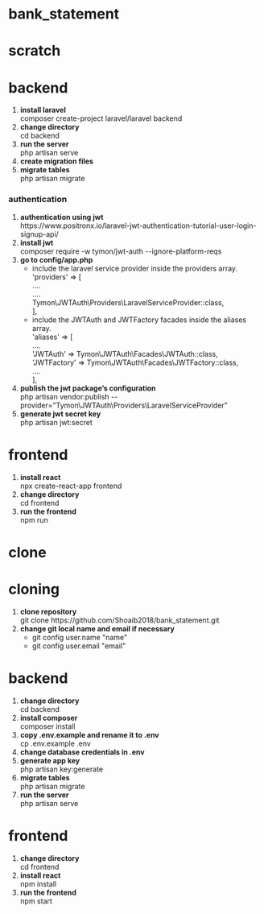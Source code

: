 # bank_statement
<h1>scratch</h1>
<h1>backend</h1>
<ol type="1">
    <li><strong>install laravel</strong><br>composer create-project laravel/laravel backend</li>
    <li><strong>change directory</strong><br>cd backend</li>
    <li><strong>run the server</strong><br>php artisan serve</li>
    <li><strong>create migration files</strong></li>
    <li><strong>migrate tables</strong><br>php artisan migrate</li>
</ol>
<h3>authentication</h3>
<ol type="1">
    <li><strong>authentication using jwt</strong><br>
        https://www.positronx.io/laravel-jwt-authentication-tutorial-user-login-signup-api/
    </li>
    <li><strong>install jwt</strong><br>composer require -w tymon/jwt-auth --ignore-platform-reqs</li>
    <li><strong>go to config/app.php</strong><br>
    <ul>
        <li>include the laravel service provider inside the providers array.<br>
            'providers' => [<br>
                ....<br>
                ....<br>
                Tymon\JWTAuth\Providers\LaravelServiceProvider::class,<br>
            ],<br>
        </li>
        <li>include the JWTAuth and JWTFactory facades inside the aliases array.<br>
            'aliases' => [<br>
                ....<br>
                'JWTAuth' => Tymon\JWTAuth\Facades\JWTAuth::class,<br>
                'JWTFactory' => Tymon\JWTAuth\Facades\JWTFactory::class,<br>
                ....<br>
            ],
        </li>
    </ul>
    <li><strong>publish the jwt package’s configuration</strong><br>
        php artisan vendor:publish --provider="Tymon\JWTAuth\Providers\LaravelServiceProvider"</li>
    <li><strong>generate jwt secret key</strong><br>php artisan jwt:secret</li>
</li>
</ol>

<h1>frontend</h1>
<ol type="1">
    <li><strong>install react</strong><br>npx create-react-app frontend</li>
    <li><strong>change directory</strong><br>cd frontend</li>
    <li><strong>run the frontend</strong><br>npm run</li>
</ol>

<h1>clone</h1>
<h1>cloning</h1>
<ol type="1">
    <li><strong>clone repository</strong><br>git clone https://github.com/Shoaib2018/bank_statement.git</li>
    <li><strong>change git local name and email if necessary</strong><br>
        <ul>
            <li>git config user.name "name"</li>
            <li>git config user.email "email"</li>
        </ul>
    </li>
</ol>

<h1>backend</h1>
<ol type="1">
    <li><strong>change directory</strong><br>cd backend</li>
    <li><strong>install composer</strong><br>composer install</li>
    <li><strong>copy .env.example and rename it to .env</strong><br>cp .env.example .env</li>
    <li><strong>change database credentials in .env</strong></li>
    <li><strong>generate app key</strong><br>php artisan key:generate</li>
    <li><strong>migrate tables</strong><br>php artisan migrate</li>
    <li><strong>run the server</strong><br>php artisan serve</li>
</ol>

<h1>frontend</h1>
<ol type="1">
    <li><strong>change directory</strong><br>cd frontend</li>
    <li><strong>install react</strong><br>npm install</li>
    <li><strong>run the frontend</strong><br>npm start</li>
</ol>
